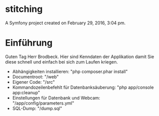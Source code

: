 stitching
=========

A Symfony project created on February 29, 2016, 3:04 pm.

# Einführung

Guten Tag Herr Brodbeck.
Hier sind Kenndaten der Applikation damit Sie diese schnell und einfach bei sich zum Laufen kriegen.

- Abhängigkeiten installieren: "php composer.phar install"
- Documentroot: "/web"
- Eigener Code: "/src"
- Kommandozeilenbefehlt für Datenbanksäuberung: "php app/console app:cleanup"
- Einstellungen für Datenbank und Webcam: "/app/config/parameters.yml"
- SQL-Dump: "/dump.sql"

